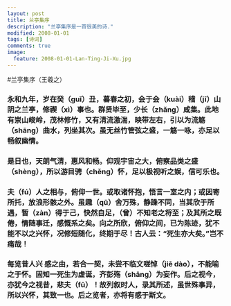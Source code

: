 ```yaml
---
layout: post
title: 兰亭集序
description: "兰亭集序是一首很美的诗."
modified: 2008-01-01
tags: [诗词]
comments: true
image:
  feature: 2008-01-01-Lan-Ting-Ji-Xu.jpg
---
```


#兰亭集序（王羲之）

### 永和九年，岁在癸（guǐ）丑，暮春之初，会于会（kuài）稽（jī）山阴之兰亭，修禊（xì）事也。群贤毕至，少长（zhǎng）咸集。此地有崇山峻岭，茂林修竹，又有清流激湍，映带左右，引以为流觞（shāng）曲水，列坐其次。虽无丝竹管弦之盛，一觞一咏，亦足以畅叙幽情。

### 是日也，天朗气清，惠风和畅。仰观宇宙之大，俯察品类之盛（shèng），所以游目骋（chěng）怀，足以极视听之娱，信可乐也。

### 夫（fú）人之相与，俯仰一世。或取诸怀抱，悟言一室之内；或因寄所托，放浪形骸之外。虽趣（qū）舍万殊，静躁不同，当其欣于所遇，暂（zàn）得于己，快然自足，（曾）不知老之将至；及其所之既倦，情随事迁，感慨系之矣。向之所欣，俯仰之间，已为陈迹，犹不能不以之兴怀，况修短随化，终期于尽！古人云：“死生亦大矣。”岂不痛哉！

### 每览昔人兴 感之由，若合一契，未尝不临文嗟悼（jiē dào），不能喻之于怀。固知一死生为虚诞，齐彭殇（shāng）为妄作。后之视今，亦犹今之视昔，悲夫（fū）！故列叙时人，录其所述，虽世殊事异，所以兴怀，其致一也。后之览者，亦将有感于斯文。
